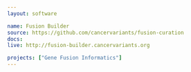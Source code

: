 ```yaml
---
layout: software

name: Fusion Builder
source: https://github.com/cancervariants/fusion-curation
docs:
live: http://fusion-builder.cancervariants.org

projects: ["Gene Fusion Informatics"]
---
```


